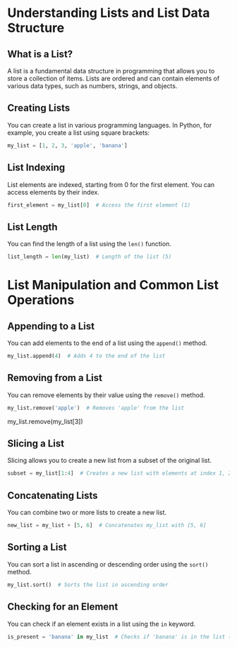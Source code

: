 # Understanding Lists and List Data Structure

## What is a List?
A list is a fundamental data structure in programming that allows you to store a collection of items. Lists are ordered and can contain elements of various data types, such as numbers, strings, and objects.

## Creating Lists
You can create a list in various programming languages. In Python, for example, you create a list using square brackets:
```python
my_list = [1, 2, 3, 'apple', 'banana']
```

## List Indexing
List elements are indexed, starting from 0 for the first element. You can access elements by their index.
```python
first_element = my_list[0]  # Access the first element (1)
```

## List Length
You can find the length of a list using the `len()` function.
```python
list_length = len(my_list)  # Length of the list (5)
```

# List Manipulation and Common List Operations

## Appending to a List
You can add elements to the end of a list using the `append()` method.
```python
my_list.append(4)  # Adds 4 to the end of the list
```

## Removing from a List
You can remove elements by their value using the `remove()` method.
```python
my_list.remove('apple')  # Removes 'apple' from the list
```
my_list.remove(my_list[3])

## Slicing a List
Slicing allows you to create a new list from a subset of the original list.
```python
subset = my_list[1:4]  # Creates a new list with elements at index 1, 2, and 3
```

## Concatenating Lists
You can combine two or more lists to create a new list.
```python
new_list = my_list + [5, 6]  # Concatenates my_list with [5, 6]
```

## Sorting a List
You can sort a list in ascending or descending order using the `sort()` method.
```python
my_list.sort()  # Sorts the list in ascending order
```

## Checking for an Element
You can check if an element exists in a list using the `in` keyword.
```python
is_present = 'banana' in my_list  # Checks if 'banana' is in the list (True)
```
